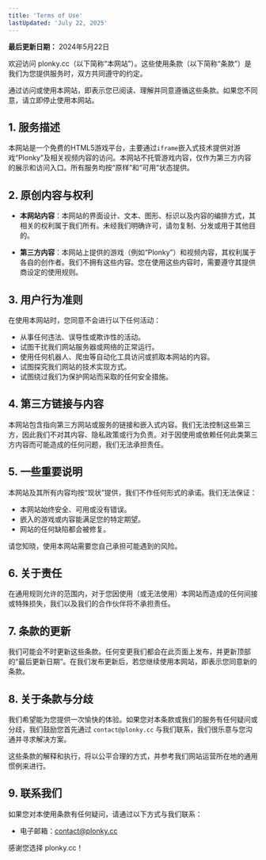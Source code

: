 ```yaml
---
title: 'Terms of Use'
lastUpdated: 'July 22, 2025'
---
```


**最后更新日期：** 2024年5月22日

欢迎访问 plonky.cc（以下简称“本网站”）。这些使用条款（以下简称“条款”）是我们为您提供服务时，双方共同遵守的约定。

通过访问或使用本网站，即表示您已阅读、理解并同意遵循这些条款。如果您不同意，请立即停止使用本网站。

## 1. 服务描述

本网站是一个免费的HTML5游戏平台，主要通过`iframe`嵌入式技术提供对游戏“Plonky”及相关视频内容的访问。本网站不托管游戏内容，仅作为第三方内容的展示和访问入口。所有服务均按“原样”和“可用”状态提供。

## 2. 原创内容与权利

*   **本网站内容**：本网站的界面设计、文本、图形、标识以及内容的编排方式，其相关的权利属于我们所有。未经我们明确许可，请勿复制、分发或用于其他目的。

*   **第三方内容**：本网站上提供的游戏（例如“Plonky”）和视频内容，其权利属于各自的创作者。我们不拥有这些内容。您在使用这些内容时，需要遵守其提供商设定的使用规则。

## 3. 用户行为准则

在使用本网站时，您同意不会进行以下任何活动：

*   从事任何违法、误导性或欺诈性的活动。
*   试图干扰我们网站服务器或网络的正常运行。
*   使用任何机器人、爬虫等自动化工具访问或抓取本网站的内容。
*   试图探究我们网站的技术实现方式。
*   试图绕过我们为保护网站而采取的任何安全措施。

## 4. 第三方链接与内容

本网站包含指向第三方网站或服务的链接和嵌入式内容。我们无法控制这些第三方，因此我们不对其内容、隐私政策或行为负责。对于因使用或依赖任何此类第三方内容而可能造成的任何问题，我们无法承担责任。

## 5. 一些重要说明

本网站及其所有内容均按“现状”提供，我们不作任何形式的承诺。我们无法保证：
*   本网站始终安全、可用或没有错误。
*   嵌入的游戏或内容能满足您的特定期望。
*   网站的任何缺陷都会被修复。

请您知晓，使用本网站需要您自己承担可能遇到的风险。

## 6. 关于责任

在通用规则允许的范围内，对于您因使用（或无法使用）本网站而造成的任何间接或特殊损失，我们以及我们的合作伙伴将不承担责任。

## 7. 条款的更新

我们可能会不时更新这些条款。任何变更我们都会在此页面上发布，并更新顶部的“最后更新日期”。在我们发布更新后，若您继续使用本网站，即表示您同意新的条款。

## 8. 关于条款与分歧

我们希望能为您提供一次愉快的体验。如果您对本条款或我们的服务有任何疑问或分歧，我们鼓励您首先通过 `contact@plonky.cc` 与我们联系，我们很乐意与您沟通并寻求解决方案。

这些条款的解释和执行，将以公平合理的方式，并参考我们网站运营所在地的通用惯例来进行。

## 9. 联系我们

如果您对本使用条款有任何疑问，请通过以下方式与我们联系：

- 电子邮箱：contact@plonky.cc

感谢您选择 plonky.cc！ 